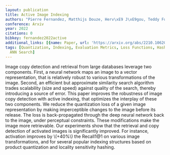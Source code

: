 ```yaml
---
layout: publication
title: Active Image Indexing
authors: "Pierre Fernandez, Matthijs Douze, Herv\xE9 J\xE9gou, Teddy Furon"
conference: Arxiv
year: 2022
citations: 0
bibkey: fernandez2022active
additional_links: [{name: Paper, url: 'https://arxiv.org/abs/2210.10620'}]
tags: [Quantization, Indexing, Evaluation Metrics, Loss Functions, Hashing Methods,
  ANN Search]
---
```

Image copy detection and retrieval from large databases leverage two
components. First, a neural network maps an image to a vector representation,
that is relatively robust to various transformations of the image. Second, an
efficient but approximate similarity search algorithm trades scalability (size
and speed) against quality of the search, thereby introducing a source of
error. This paper improves the robustness of image copy detection with active
indexing, that optimizes the interplay of these two components. We reduce the
quantization loss of a given image representation by making imperceptible
changes to the image before its release. The loss is back-propagated through
the deep neural network back to the image, under perceptual constraints. These
modifications make the image more retrievable. Our experiments show that the
retrieval and copy detection of activated images is significantly improved. For
instance, activation improves by \\(+40%\\) the Recall1@1 on various image
transformations, and for several popular indexing structures based on product
quantization and locality sensitivity hashing.
